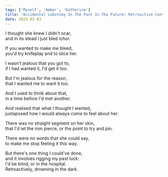 ```yaml
---  
tags: ['Myself', 'Amber', 'Katherine']  
title: "Accidental Lobotomy In The Past In The Future: Retroactive Contraindications"  
date: 2023-03-03  
---
```


I thought she knew I didn't scar,  
and in its stead I just bled ichor.

If you wanted to make me bleed,  
you'd try knifeplay and to slice her.

I wasn't jealous that you got to,  
if I had wanted it, I'd get it too.

But I'm jealous for the reason,  
that I wanted me to want it too.

And I used to think about that,  
in a time before I'd met another.

And realised that what I thought I wanted,  
juxtaposed how I would always come to feel about her.

There was no straight segment on her skin,  
that I'd let the iron pierce, or the point to try and pin.

There were no words that she could say,  
to make me stop feeling it this way.

But there's one thing I could've done,  
and it involves rigging my past luck:  
I'd be blind, or in the hospital.  
Retroactively, drowning in the dark.  
